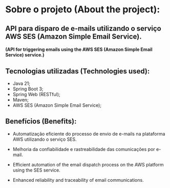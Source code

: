 # Sobre o projeto (About the project):

## API para disparo de e-mails utilizando o serviço AWS SES (Amazon Simple Email Service). 
#### (API for triggering emails using the AWS SES (Amazon Simple Email Service) service.)

## Tecnologias utilizadas (Technologies used):
- Java 21;
- Spring Boot 3; 
- Spring Web (RESTful);
- Maven;
- AWS SES (Amazon Simple Email Service);

## Benefícios (Benefits): 
- Automatização eficiente do processo de envio de e-mails na plataforma AWS utilizando o serviço SES.
- Melhoria da confiabilidade e rastreabilidade das comunicações por e-mail.
  
- Efficient automation of the email dispatch process on the AWS platform using the SES service. 
- Enhanced reliability and traceability of email communications.
